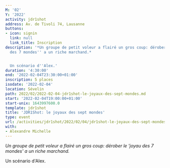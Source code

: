 ```yaml
---
M: '02'
Y: '2022'
activity: jdr1shot
address: Av. de Tivoli 74, Lausanne
buttons:
- icon: signin
  link: null
  link_title: Inscription
description: '*Un groupe de petit voleur a flairé un gros coup: dérober le ''joyau
  des 7 mondes'' a un riche marchand.*


  Un scénario d''Alex.'
duration: '4:30:00'
end: '2022-02-04T23:30:00+01:00'
inscription: 5 places
isodate: '2022-02-04'
location: Sévelin
path: 2022/02/2022-02-04-jdr1shot-le-joyaux-des-sept-mondes.md
start: '2022-02-04T19:00:00+01:00'
start-unix: 1643997600.0
template: jdr1shot
title: 'JDR1Shot: le joyaux des sept mondes'
type: event
url: /activities/jdr1shot/2022/02/04/jdr1shot-le-joyaux-des-sept-mondes
with:
- Alexandre Michelle
---
```

*Un groupe de petit voleur a flairé un gros coup: dérober le 'joyau des 7 mondes' a un riche marchand.*

Un scénario d'Alex.